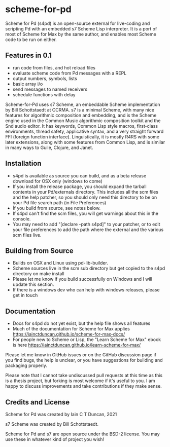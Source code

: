 # scheme-for-pd
Scheme for Pd (s4pd) is an open-source external for live-coding and scripting Pd 
with an embedded s7 Scheme Lisp interpreter. It is a port of most of
Scheme for Max by the same author, and enables most Scheme code to be run on either.

## Features in 0.1
* run code from files, and hot reload files
* evaluate scheme code from Pd messages with a REPL 
* output numbers, symbols, lists
* basic array i/o
* send messages to named receivers
* schedule functions with delay

Scheme-for-Pd uses s7 Scheme, an embeddable Scheme implementation by Bill Schottstaedt at CCRMA. 
s7 is a minimal Scheme, with many nice features for algorithmic composition and embedding, 
and is the Scheme engine used in the Common Music algorithmic composition toolkit and the 
Snd audio editor. It has keywords, Common Lisp style macros, first-class environments, 
thread safety, applicative syntax, and a very straight forward FFI (foreign function interface).
Linguistically, it is mostly R4RS with some later extensions, along with some features 
from Common Lisp, and is similar in many ways to Guile, Clojure, and Janet.

## Installation 
* s4pd is available as source you can build, and as a beta release download for OSX only (windows to come)
* If you install the release package, you should expand the tarball contents in your Pd/externals directory.
This includes all the scm files and the help patcher, so you should only need this directory to be on your Pd file search path (in File Preferences)
* If you build from source, see notes below. 
* If s4pd can't find the scm files, you will get warnings about this in the console. 
* You may need to add "[declare -path s4pd]" to your patcher, or to edit your file preferences to add the path
  where the external and the various scm files live.

## Building from Source
* Builds on OSX and Linux using pd-lib-builder.
* Scheme sources live in the scm sub directory but get copied to the s4pd directory on make install
* Please let me know if you build successfully on Windows and I will update this section.
* If there is a windows dev who can help with windows releases, please get in touch

## Documentation
* Docs for s4pd do not yet exist, but the help file shows all features
* Much of the documentation for Scheme for Max applies 
  https://iainctduncan.github.io/scheme-for-max-docs/
* For people new to Scheme or Lisp, the  "Learn Scheme for Max" ebook is here
  https://iainctduncan.github.io/learn-scheme-for-max/

Please let me know in GitHub issues or on the GitHub discussion page if
you find bugs, the help is unclear, or you have suggestions for building 
and packaging properly.

Please note that I cannot take undiscussed pull requests at this time as this is a
thesis project, but forking is most welcome if it's useful to you.
I am happy to discuss improvements and take contributions if they make sense. 


## Credits and License
Scheme for Pd was created by Iain C T Duncan, 2021

s7 Scheme was created by Bill Schottstaedt.

Scheme for Pd and s7 are open source under the BSD-2 license. 
You may use these in whatever kind of project you wish!

